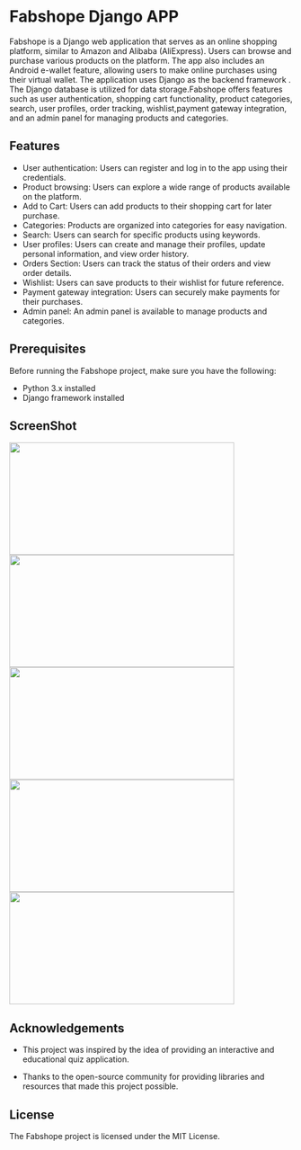 # Fabshope Django APP

Fabshope is a Django web application that serves as an online shopping platform, similar to Amazon and Alibaba (AliExpress). Users can browse and purchase various 
products on the platform. The app also includes an Android e-wallet feature, allowing users to make online purchases using their virtual wallet. The application uses
Django as the backend framework . The Django database is utilized for data storage.Fabshope offers features such as user authentication, shopping cart functionality,
product categories, search, user profiles, order tracking, wishlist,payment gateway integration, and an admin panel for managing products and categories.
## Features

- User authentication: Users can register and log in to the app using their credentials.
- Product browsing: Users can explore a wide range of products available on the platform.
- Add to Cart: Users can add products to their shopping cart for later purchase.
- Categories: Products are organized into categories for easy navigation.
- Search: Users can search for specific products using keywords.
- User profiles: Users can create and manage their profiles, update personal information, and view order history.
- Orders Section: Users can track the status of their orders and view order details.
- Wishlist: Users can save products to their wishlist for future reference.
- Payment gateway integration: Users can securely make payments for their purchases.
- Admin panel: An admin panel is available to manage products and categories.

## Prerequisites

Before running the Fabshope project, make sure you have the following:

- Python 3.x installed
- Django framework installed


## ScreenShot

<img src="https://github.com/Pankaj0405/Fabshope-Django-App/assets/91046820/9d529d05-5790-45d6-9920-1ff2e068f55c" height="200" width="400">
<img src="https://github.com/Pankaj0405/Fabshope-Django-App/assets/91046820/8db761db-0f26-43f0-94ff-77f64575b24a" height="200" width="400">
<img src="https://github.com/Pankaj0405/Fabshope-Django-App/assets/91046820/146925a2-f7dd-4440-bea1-e23eaf367634" height="200" width="400">
<img src="https://github.com/Pankaj0405/Fabshope-Django-App/assets/91046820/27b2c64e-a74b-4df9-a299-46d7d9f09f43" height="200" width="400">
<img src="https://github.com/Pankaj0405/Fabshope-Django-App/assets/91046820/e8ba90f0-e3e0-4011-b8a2-ccb7b26edf7e" height="200" width="400">


## Acknowledgements

 - This project was inspired by the idea of providing an interactive and educational quiz application.

- Thanks to the open-source community for providing libraries and resources that made this project possible.

## License

The Fabshope project is licensed under the MIT License.


